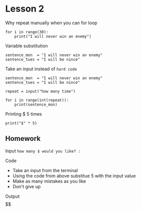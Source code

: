 # Lesson 2

Why repeat manually when you can for loop
```
for i in range(30):
    print("I will never win an enemy")
```

Variable substitution
```
sentence_mon  = "I will never win an enemy"
sentence_tues = "I will be nince"
```

Take an input instead of `hard code`
```
sentence_mon  = "I will never win an enemy"
sentence_tues = "I will be nince"

repeat = input("how many time")

for i in range(int(repeat)):
    print(sentence_mon)
```

Printing $ 5 times
```
print("$" * 5)
```

## Homework

Input
`how many $ would you like? :`

Code

* Take an input from the terminal
* Using the code from above substitue 5 with the input value
* Make as many mistakes as you like
* Don't give up

Output
$$$$$$
